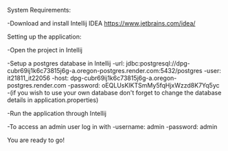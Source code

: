 System Requirements:

  -Download and install Intellij IDEA https://www.jetbrains.com/idea/


Setting up the application:

  -Open the project in Intellij

  -Setup a postgres database in Intellij
    -url: jdbc:postgresql://dpg-cubr69ij1k6c73815j6g-a.oregon-postgres.render.com:5432/postgres
    -user: it21811_it22056
    -host: dpg-cubr69ij1k6c73815j6g-a.oregon-postgres.render.com
    -password: oEQLUsKIKTSmMy5fqHjxWzzd8K7Yq5yc
    -(if you wish to use your own database don't forget to change the database details in application.properties)

  -Run the application through Intellij

  -To access an admin user log in with
    -username: admin
    -password: admin

You are ready to go!
